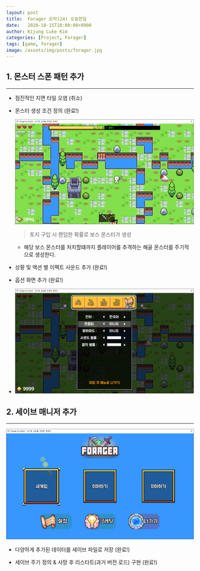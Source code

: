 ```yaml
---
layout: post
title:  Forager 모작(24) 오늘한일
date:   2020-10-15T18:00:00+0900
author: Kijung Luke Kim
categories: [Project, Forager]
tags: [game, forager]
image: /assets/img/posts/forager.jpg
---
```


## 1. 몬스터 스폰 패턴 추가
---
 
- 점진적인 지면 타일 오염 (취소)

- 몬스터 생성 조건 정의 (완료!)
  
  ![20201015-1.png](/assets/img/posts/20201015-1.PNG)

  > 토지 구입 시 랜덤한 확률로 보스 몬스터가 생성
    - 해당 보스 몬스터를 처치할떄까지 플레이어를 추격하는 해골 몬스터를 주기적으로 생성한다.

- 상황 및 액션 별 이펙트 사운드 추가 (완료!)

- 옵션 화면 추가 (완료!)
-  ![20201015-2.png](/assets/img/posts/20201015-2.PNG)

## 2. 세이브 매니저 추가  
---

 ![20201015-3.png](/assets/img/posts/20201015-3.PNG)
 
- 다양하게 추가된 데이터를 세이브 파일로 저장 (완료!)

- 세이브 주기 정의 & 사망 후 리스타트(과거 버전 로드) 구현 (완료!)